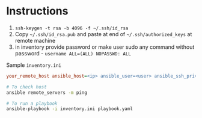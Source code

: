# Instructions
1. `ssh-keygen -t rsa -b 4096 -f ~/.ssh/id_rsa`
2. Copy `~/.ssh/id_rsa.pub` and paste at end of `~/.ssh/authorized_keys` at remote machine
3. in inventory provide password or make user sudo any command without password - `username ALL=(ALL) NOPASSWD: ALL`

Sample `inventory.ini`
```ini
your_remote_host ansible_host=<ip> ansible_user=<user> ansible_ssh_private_key_file=~/.ssh/id_rsa
```

```bash
# To check host
ansible remote_servers -m ping

# To run a playbook
ansible-playbook -i inventory.ini playbook.yaml
```
